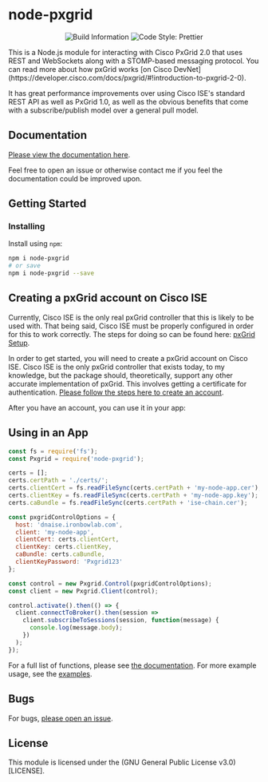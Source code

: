 # node-pxgrid
<p align="center">
  <img src="https://travis-ci.org/rnwolfe/node-pxgrid.svg?branch=master" alt="Build Information" />
  <img src="https://img.shields.io/badge/code_style-prettier-ff69b4.svg?style=flat-square" alt="Code Style: Prettier" />
</p>
This is a Node.js module for interacting with Cisco PxGrid 2.0 that uses REST and WebSockets along with a STOMP-based messaging protocol. You can read more about how pxGrid works [on Cisco DevNet](https://developer.cisco.com/docs/pxgrid/#!introduction-to-pxgrid-2-0).

It has great performance improvements over using Cisco ISE's standard REST API as well as PxGrid 1.0, as well as the obvious benefits that come with a subscribe/publish model over a general pull model.

## Documentation
[Please view the documentation here](https://rnwolfe.github.io/node-pxgrid/).

Feel free to open an issue or otherwise contact me if you feel the documentation could be improved upon.

## Getting Started
### Installing
Install using `npm`:
```bash
npm i node-pxgrid
# or save
npm i node-pxgrid --save
```
## Creating a pxGrid account on Cisco ISE
Currently, Cisco ISE is the only real pxGrid controller that this is likely to be used with. That being said, Cisco ISE must be properly configured in order for this to work correctly. The steps for doing so can be found here: [pxGrid Setup](https://github.com/rnwolfe/node-pxgrid/blob/master/pxgrid-setup.md).

In order to get started, you will need to create a pxGrid account on Cisco ISE. Cisco ISE is the only pxGrid controller that exists today, to my knowledge, but the package should, theoretically, support any other accurate implementation of pxGrid. This involves getting a certificate for authentication. [Please follow the steps here to create an account](https://github.com/rnwolfe/node-pxgrid/blob/master/pxgrid-setup.md).

After you have an account, you can use it in your app:

## Using in an App
```javascript
const fs = require('fs');
const Pxgrid = require('node-pxgrid');

certs = [];
certs.certPath = './certs/';
certs.clientCert = fs.readFileSync(certs.certPath + 'my-node-app.cer');
certs.clientKey = fs.readFileSync(certs.certPath + 'my-node-app.key');
certs.caBundle = fs.readFileSync(certs.certPath + 'ise-chain.cer');

const pxgridControlOptions = {
  host: 'dnaise.ironbowlab.com',
  client: 'my-node-app',
  clientCert: certs.clientCert,
  clientKey: certs.clientKey,
  caBundle: certs.caBundle,
  clientKeyPassword: 'Pxgrid123'
};

const control = new Pxgrid.Control(pxgridControlOptions);
const client = new Pxgrid.Client(control);

control.activate().then(() => {
  client.connectToBroker().then(session =>
    client.subscribeToSessions(session, function(message) {
      console.log(message.body);
    })
  );
});
```

For a full list of functions, please see [the documentation](https://rnwolfe.github.io/node-pxgrid/). For more example usage, see the [examples](examples/).

## Bugs
For bugs, [please open an issue](https://github.com/rnwolfe/node-pxgrid/issues).

## License
This module is licensed under the (GNU General Public License v3.0)[LICENSE].